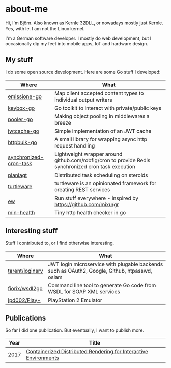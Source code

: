 # about-me

Hi, I'm Björn. Also known as Kernle 32DLL, or nowadays mostly just Kernle. Yes, with le. I am not the Linux kernel.

I'm a German software developer. I mostly do web development, but I occasionally dip my feet into mobile apps,
IoT and hardware design.

## My stuff

I do some open source development. Here are some Go stuff I developed:

| Where                                                                           | What                                                                                                |
|---------------------------------------------------------------------------------|-----------------------------------------------------------------------------------------------------|
| [emissione-go](https://github.com/kernle32dll/emissione-go)                     | Map client accepted content types to individual output writers                                      |
| [keybox-go](https://github.com/kernle32dll/keybox-go)                           | Go toolkit to interact with private/public keys                                                       |
| [pooler-go](https://github.com/kernle32dll/pooler-go)                           | Making object pooling in middlewares a breeze                                                       |
| [jwtcache-go](https://github.com/kernle32dll/jwtcache-go)                       | Simple implementation of an JWT cache                                                               |
| [httpbulk-go](https://github.com/kernle32dll/httpbulk-go)                       | A small library for wrapping async http request handling                                            |
| [synchronized-cron-task](https://github.com/kernle32dll/synchronized-cron-task) | Lightweight wrapper around github.com/robfig/cron to provide Redis synchronized cron task execution |
| [planlagt](https://github.com/kernle32dll/planlagt)                             | Distributed task scheduling on steroids                                                             |
| [turtleware](https://github.com/kernle32dll/turtleware)                         | turtleware is an opinionated framework for creating REST services  |
| [ew](https://github.com/kernle32dll/ew)                                         | Run stuff everywhere - inspired by https://github.com/mixu/gr      |
| [min-health](https://github.com/kernle32dll/min-health)                         | Tiny http health checker in go                                     |

## Interesting stuff

Stuff I contributed to, or I find otherwise interesting.

| Where                                                 | What                                                                                          |
|-------------------------------------------------------|-----------------------------------------------------------------------------------------------|
| [tarent/loginsrv](https://github.com/tarent/loginsrv) | JWT login microservice with plugable backends such as OAuth2, Google, Github, htpasswd, osiam |
| [fiorix/wsdl2go](https://github.com/fiorix/wsdl2go)   | Command line tool to generate Go code from WSDL for SOAP XML services                         |
| [jpd002/Play-](https://github.com/jpd002/Play-)       | PlayStation 2 Emulator                                                                        |

## Publications

So far I did one publication. But eventually, I want to publish more.

| Year | Title                                                                                                                               |
|------|-------------------------------------------------------------------------------------------------------------------------------------|
| 2017 | [Containerized Distributed Rendering for Interactive Environments](https://scholar.google.com/scholar?cluster=14416675114033328115) |
